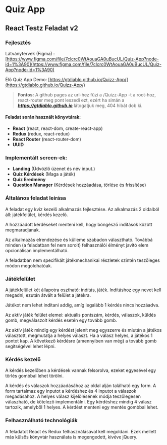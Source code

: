 # Quiz App
## React Testz Feladat v2

### Fejlesztés

Látványtervek (Figma) : [https://www.figma.com/file/7clcrc0WtAouaGA0uBucUL/Quiz-App?node-id=1%3A90](https://www.figma.com/file/7clcrc0WtAouaGA0uBucUL/Quiz-App?node-id=1%3A90)

Élő Quiz App Demo: [https://gtdiablo.github.io/Quizz-App/](https://gtdiablo.github.io/Quizz-App/)

> **Fontos:** A github pages az url-hez fűzi a /Quizz-App -t a root-hoz, react-router meg pont leszedi ezt, ezért ha simán a ***https://gtdiablo.github.io*** látogatjuk meg, 404 hibát dob ki.

#### Feladat során használt könyvtárak:
- **React** (react, react-dom, create-react-app)
- **Redux** (redux, react-redux)
- **React Router** (react-router-dom)
- **UUID**

### Implementált screen-ek:
- **Landing** (Üdvözlő üzenet és név input.)
- **Quiz Kérdések** (Maga a játék)
- **Quiz Eredmény**
- **Question Manager** (Kérdések hozzáadása, törlése és frissítése)


### Általános feladat leírása

A feladat egy kvíz kezelő alkalmazás fejlesztése.
Az alkalmazás 2 oldalból áll: játékfelület, kérdés kezelő.

A hozzáadott kérdéseket menteni kell, hogy böngésző indítások között megmaradjanak.

Az alkalmazás elrendezése és külleme szabadon választható. Továbbá minden (a feladatban fel
nem sorolt) felhasználói élményt javító elem opcionálisan implementálható.

A feladatban nem specifikált játékmechanikai részletek szintén teszőleges módon megoldhatóak.

### Játékfelület

A játékfelület két állapotra osztható: indítás, játék.
Indításhoz egy nevet kell megadni, ezután átvált a felület a játékra.

Játékot nem lehet indítani addig, amíg legalább 1 kérdés nincs hozzáadva.

Az aktív játék felület elemei: aktuális pontszám, kérdés, válaszok, küldés gomb, megválaszolt
kérdés esetén egy tovább gomb.

Az aktív játék mindig egy kérdést jelenít meg egyszerre és miután a játékos választott,
megmutatja a helyes választ. Ha a válasz helyes, a játékos 1 pontot kap. A következő kérdésre
(amennyiben van még) a tovább gomb segítségével lehet lépni.

### Kérdés kezelő

A kérdés kezelőben a kérdések vannak felsorolva, ezeket egyesével egy törlés gombbal lehet
törölni.

A kérdés és válaszok hozzáadásához az oldal alján található egy form. A form tartalmaz egy
inputot a kérdéshez és 4 inputot a válaszok megadásához. A helyes válasz kijelölésének módja
teszőlegesen válaszható, de kötelező implementálni. Egy kérdéshez mindig 4 válasz tartozik,
amelyből 1 helyes. A kérdést menteni egy mentés gombbal lehet.

### Felhasználható technológiák

A feladatot React és Redux felhasználásával kell megoldani. Ezek mellett más külsős könyvtár
használata is megengedett, kivéve jQuery.
